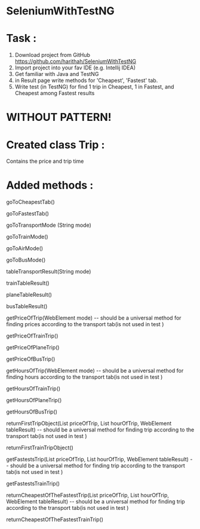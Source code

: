 # SeleniumWithTestNG
 # Task :
 1. Download project from GitHub https://github.com/harithah/SeleniumWithTestNG
 2. Import project into your fav IDE (e.g. Intellij IDEA)
 3. Get familiar with Java and TestNG
 4. in Result page write methods for 'Cheapest', 'Fastest' tab.
 5. Write test (in TestNG) for find 1 trip in Cheapest, 1 in Fastest, and Cheapest among Fastest results  
   
 # WITHOUT PATTERN!
  
 # Created class Trip :
  Сontains the price and trip time
  
 # Added methods :  
 goToCheapestTab()
 
  
 goToFastestTab() 

 goToTransportMode (String mode) 
  
 goToTrainMode() 

  
 goToAirMode() 

  
 goToBusMode() 
   
 tableTransportResult(String mode)  
   
 trainTableResult() 
  
 planeTableResult() 

  
 busTableResult() 
      
 getPriceOfTrip(WebElement mode) -- should be a universal method for finding prices according to the transport tab(is not used in test )
  
 getPriceOfTrainTrip() 
  
 getPriceOfPlaneTrip() 
  
 getPriceOfBusTrip() 
   
 getHoursOfTrip(WebElement mode) -- should be a universal method for finding hours according to the transport tab(is not used in test ) 
 
 getHoursOfTrainTrip() 
  
 getHoursOfPlaneTrip() 
 
 getHoursOfBusTrip() 
     
 returnFirstTripObject(List priceOfTrip, List hourOfTrip, WebElement tableResult) -- should be a universal method for finding trip according to the transport tab(is not used in test )  
    
 returnFirstTrainTripObject() 
       
 getFastestsTrip(List priceOfTrip, List hourOfTrip, WebElement tableResult) -- should be a universal method for finding trip according to the transport tab(is not used in test )  
    
 getFastestsTrainTrip() 
 
 returnCheapestOfTheFastestTrip(List priceOfTrip, List hourOfTrip, WebElement tableResult) -- should be a universal method for finding trip according to the transport tab(is not used in test )  
    
 returnCheapestOfTheFastestTrainTrip() 
